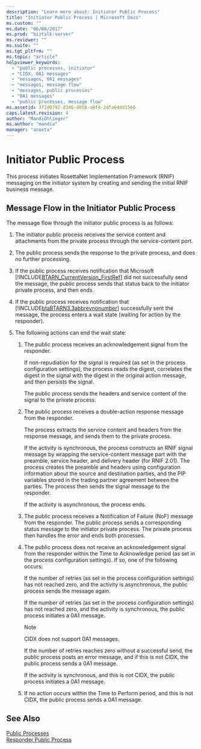 ```yaml
---
description: "Learn more about: Initiator Public Process"
title: "Initiator Public Process | Microsoft Docs"
ms.custom: ""
ms.date: "06/08/2017"
ms.prod: "biztalk-server"
ms.reviewer: ""
ms.suite: ""
ms.tgt_pltfrm: ""
ms.topic: "article"
helpviewer_keywords: 
  - "public processes, initiator"
  - "CIDX, 0A1 messages"
  - "messages, 0A1 messages"
  - "messages, message flow"
  - "messages, public processes"
  - "0A1 messages"
  - "public processes, message flow"
ms.assetid: 371d0792-d346-405b-a8f4-2dfa64dd1566
caps.latest.revision: 4
author: "MandiOhlinger"
ms.author: "mandia"
manager: "anneta"
---
```

# Initiator Public Process
This process initiates RosettaNet Implementation Framework (RNIF) messaging on the initiator system by creating and sending the initial RNIF business message.  
  
## Message Flow in the Initiator Public Process  
 The message flow through the initiator public process is as follows:  
  
1. The initiator public process receives the service content and attachments from the private process through the service-content port.  
  
2. The public process sends the response to the private process, and does no further processing.  
  
3. If the public process receives notification that Microsoft [!INCLUDE[BTARN_CurrentVersion_FirstRef](../../includes/btarn-currentversion-firstref-md.md)] did not successfully send the message, the public process sends that status back to the initiator private process, and then ends.  
  
4. If the public process receives notification that [!INCLUDE[btaBTARN3.3abbrevnonumber](../../includes/btabtarn3-3abbrevnonumber-md.md)] successfully sent the message, the process enters a wait state (waiting for action by the responder).  
  
5. The following actions can end the wait state:  
  
   1.  The public process receives an acknowledgement signal from the responder.  
  
        If non-repudiation for the signal is required (as set in the process configuration settings), the process reads the digest, correlates the digest in the signal with the digest in the original action message, and then persists the signal.  
  
        The public process sends the headers and service content of the signal to the private process.  
  
   2.  The public process receives a double-action response message from the responder.  
  
        The process extracts the service content and headers from the response message, and sends them to the private process.  
  
        If the activity is synchronous, the process constructs an RNIF signal message by wrapping the service-content message part with the preamble, service header, and delivery header (for RNIF 2.01). The process creates the preamble and headers using configuration information about the source and destination parties, and the PIP variables stored in the trading partner agreement between the parties. The process then sends the signal message to the responder.  
  
        If the activity is asynchronous, the process ends.  
  
   3.  The public process receives a Notification of Failure (NoF) message from the responder. The public process sends a corresponding status message to the initiator private process. The private process then handles the error and ends both processes.  
  
   4.  The public process does not receive an acknowledgement signal from the responder within the Time to Acknowledge period (as set in the process configuration settings). If so, one of the following occurs:  
  
        If the number of retries (as set in the process configuration settings) has not reached zero, and the activity is asynchronous, the public process sends the message again.  
  
        If the number of retries (as set in the process configuration settings) has not reached zero, and the activity is synchronous, the public process initiates a 0A1 message.  
  
       > [!NOTE]
       >  CIDX does not support 0A1 messages.  
  
        If the number of retries reaches zero without a successful send, the public process posts an error message, and if this is not CIDX, the public process sends a 0A1 message.  
  
        If the activity is synchronous, and this is not CIDX, the public process initiates a 0A1 message.  
  
   5.  If no action occurs within the Time to Perform period, and this is not CIDX, the public process sends a 0A1 message.  
  
## See Also  
 [Public Processes](../../adapters-and-accelerators/accelerator-rosettanet/public-processes.md)   
 [Responder Public Process](../../adapters-and-accelerators/accelerator-rosettanet/responder-public-process.md)
